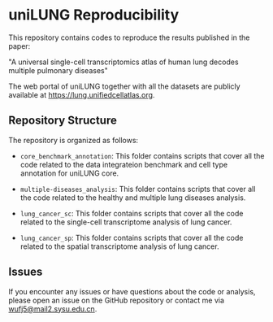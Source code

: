 # uniLUNG Reproducibility
This repository contains codes to reproduce the results published in the paper:

"A universal single-cell transcriptomics atlas of human lung decodes multiple pulmonary diseases"

The web portal of uniLUNG together with all the datasets are publicly available at https://lung.unifiedcellatlas.org.

## Repository Structure
The repository is organized as follows:

- `core_benchmark_annotation`: This folder contains scripts that cover all the code related to the data integrateion benchmark and cell type annotation for uniLUNG core.

- `multiple-diseases_analysis`: This folder contains scripts that cover all the code related to the healthy and multiple lung diseases analysis.

- `lung_cancer_sc`: This folder contains scripts that cover all the code related to the single-cell transcriptome analysis of lung cancer.

- `lung_cancer_sp`: This folder contains scripts that cover all the code related to the spatial transcriptome analysis of lung cancer.


## Issues
If you encounter any issues or have questions about the code or analysis, please open an issue on the GitHub repository or contact me via wufj5@mail2.sysu.edu.cn. 
